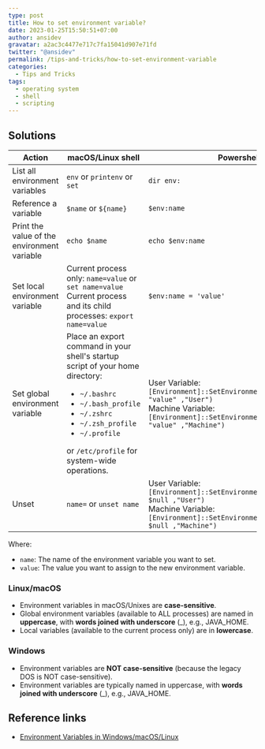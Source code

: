```yaml
---
type: post
title: How to set environment variable?
date: 2023-01-25T15:50:51+07:00
author: ansidev
gravatar: a2ac3c4477e717c7fa15041d907e71fd
twitter: "@ansidev"
permalink: /tips-and-tricks/how-to-set-environment-variable
categories:
  - Tips and Tricks
tags:
  - operating system
  - shell
  - scripting
---
```


## Solutions

| Action                                      | macOS/Linux shell                                                                                                                                                                                                                                       | Powershell                                                                                                                                                               |
| ------------------------------------------- | ------------------------------------------------------------------------------------------------------------------------------------------------------------------------------------------------------------------------------------------------------- | ------------------------------------------------------------------------------------------------------------------------------------------------------------------------ |
| List all environment variables              | `env` or `printenv` or `set`                                                                                                                                                                                                                            | `dir env:`                                                                                                                                                               |
| Reference a variable                        | `$name` or `${name}`                                                                                                                                                                                                                                    | `$env:name`                                                                                                                                                              |
| Print the value of the environment variable | `echo $name`                                                                                                                                                                                                                                            | `echo $env:name`                                                                                                                                                         |
| Set local environment variable              | Current process only: `name=value` or `set name=value`<br>Current process and its child processes: `export name=value`                                                                                                                                  | `$env:name = 'value'`                                                                                                                                                    |
| Set global environment variable             | Place an export command in your shell's startup script of your home directory:<br><ul><li>`~/.bashrc`</li><li>`~/.bash_profile`</li><li>`~/.zshrc`</li><li>`~/.zsh_profile`</li><li>`~/.profile`</li></ul>or `/etc/profile` for system-wide operations. | User Variable: `[Environment]::SetEnvironmentVariable("name", "value" ,"User")`<br>Machine Variable: `[Environment]::SetEnvironmentVariable("name", "value" ,"Machine")` |
| Unset                                       | `name=` or `unset name`                                                                                                                                                                                                                                 | User Variable: `[Environment]::SetEnvironmentVariable("name", $null ,"User")`<br>Machine Variable: `[Environment]::SetEnvironmentVariable("name", $null ,"Machine")`     |

Where:

- `name`: The name of the environment variable you want to set.
- `value`: The value you want to assign to the new environment variable.

### Linux/macOS

- Environment variables in macOS/Unixes are **case-sensitive**.
- Global environment variables (available to ALL processes) are named in **uppercase**, with **words joined with underscore** (_), e.g., JAVA_HOME.
- Local variables (available to the current process only) are in **lowercase**.

### Windows

- Environment variables are **NOT case-sensitive** (because the legacy DOS is NOT case-sensitive).
- Environment variables are typically named in uppercase, with **words joined with underscore** (_), e.g., JAVA_HOME.

## Reference links

- [Environment Variables in Windows/macOS/Linux](https://www3.ntu.edu.sg/home/ehchua/programming/howto/Environment_Variables.html)
